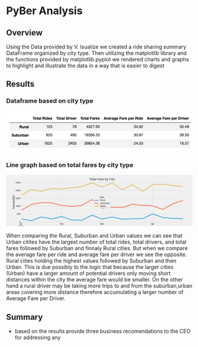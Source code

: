 # PyBer Analysis

## Overview

Using the Data provided by V. Isualize we created a ride sharing summary DataFrame organized by city type. Then utilizing the matplotlib library and the functions provided by matplotlib.pyplot we rendered charts and graphs to highlight and illustrate the data in a way that is easier to digest

## Results

### Dataframe based on city type

![alt text](https://github.com/sebcampos/PyBer_Analysis/blob/master/analysis/PyBer_summary_df.png?raw=True)


### Line graph based on total fares by city type

![alt text](https://github.com/sebcampos/PyBer_Analysis/blob/master/analysis/PyBer_fare_summary.png?raw=True)


When comparing the Rural, Suburban and Urban values we can see that Urban citites have the largest number of total rides, total drivers, and total fares followed by Suburban and finnaly Rural cities. But when we compare the average fare per ride and average fare per driver we see the opposite. Rural cities holding the highest values followed by Suburban and then Urban. This is due possibly to the logic that because the larger cities (Urban) have a larger amount of potential drivers only moving short distances within the city the average fare would be smaller. On the other hand a rural driver may be taking more trips to and from the suburban,urban areas covering more distance therefore accumulating a larger number of Average Fare per Driver.  



## Summary 

- based on the results provide three business recomendations to the CEO for addressing any
